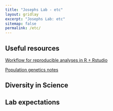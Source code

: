 ```yaml
---
title: "Josephs Lab - etc"
layout: gridlay
excerpt: "Josephs Lab: etc"
sitemap: false
permalink: /etc/
---
```


## Useful resources
[Workflow for reproducible analyses in R + Rstudio](https://sejohnston.com/2015/05/12/an-introduction-to-reproducible-research-in-r-and-r-studio/)

[Population genetics notes](http://cooplab.github.io/popgen-notes/)


## Diversity in Science



## Lab expectations








